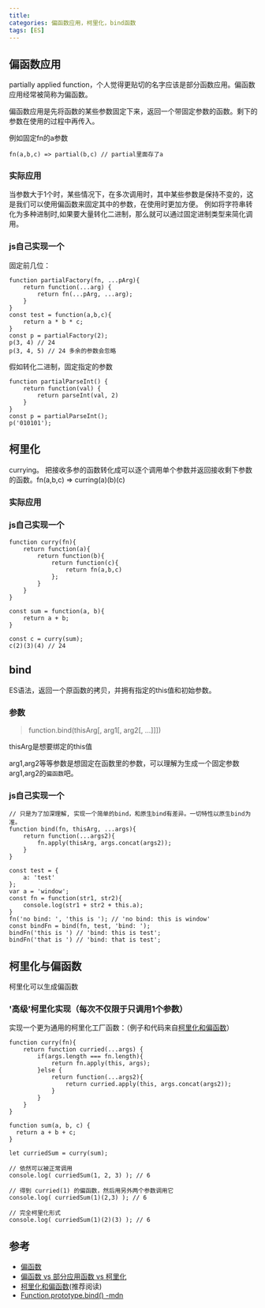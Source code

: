 ```yaml
---
title:
categories: 偏函数应用，柯里化，bind函数
tags: [ES]
---
```


## 偏函数应用

partially applied function，个人觉得更贴切的名字应该是部分函数应用。偏函数应用经常被简称为偏函数。

偏函数应用是先将函数的某些参数固定下来，返回一个带固定参数的函数。剩下的参数在使用的过程中再传入。

例如固定fn的a参数

    fn(a,b,c) => partial(b,c) // partial里面存了a

### 实际应用

当参数大于1个时，某些情况下，在多次调用时，其中某些参数是保持不变的，这是我们可以使用偏函数来固定其中的参数，在使用时更加方便。
例如将字符串转化为多种进制时,如果要大量转化二进制，那么就可以通过固定进制类型来简化调用。

### js自己实现一个

固定前几位：

    function partialFactory(fn, ...pArg){
        return function(...arg) {
            return fn(...pArg, ...arg);
        }
    }
    const test = function(a,b,c){
        return a * b * c;
    }
    const p = partialFactory(2);
    p(3, 4) // 24
    p(3, 4, 5) // 24 多余的参数会忽略

假如转化二进制，固定指定的参数

    function partialParseInt() {
        return function(val) {
            return parseInt(val, 2)
        }
    }
    const p = partialParseInt();
    p('010101');

## 柯里化

currying。 把接收多参的函数转化成可以逐个调用单个参数并返回接收剩下参数的函数。fn(a,b,c) => curring(a)(b)(c)

### 实际应用

### js自己实现一个

    function curry(fn){
        return function(a){
            return function(b){
                return function(c){
                    return fn(a,b,c)
                };
            }
        }
    }

    const sum = function(a, b){
        return a + b;
    }

    const c = curry(sum);
    c(2)(3)(4) // 24

## bind

ES语法，返回一个原函数的拷贝，并拥有指定的this值和初始参数。

### 参数

> function.bind(thisArg[, arg1[, arg2[, ...]]])

thisArg是想要绑定的this值

arg1,arg2等等参数是想固定在函数里的参数，可以理解为生成一个固定参数arg1,arg2的``偏函数``吧。

### js自己实现一个

    // 只是为了加深理解, 实现一个简单的bind，和原生bind有差异。一切特性以原生bind为准。
    function bind(fn, thisArg, ...args){
        return function(...args2){
            fn.apply(thisArg, args.concat(args2));
        }
    }

    const test = {
        a: 'test'
    };
    var a = 'window';
    const fn = function(str1, str2){
        console.log(str1 + str2 + this.a);
    }
    fn('no bind: ', 'this is '); // 'no bind: this is window'
    const bindFn = bind(fn, test, 'bind: ');
    bindFn('this is ') // 'bind: this is test';
    bindFn('that is ') // 'bind: that is test';

## 柯里化与偏函数

柯里化可以生成偏函数

### '高级'柯里化实现（每次不仅限于只调用1个参数）

实现一个更为通用的柯里化工厂函数：（例子和代码来自[柯里化和偏函数](https://zh.javascript.info/currying-partials)）


    function curry(fn){
        return function curried(...args) {
            if(args.length === fn.length){
                return fn.apply(this, args);
            }else {
                return function(...args2){
                    return curried.apply(this, args.concat(args2));
                }
            }
        }
    }

    function sum(a, b, c) {
      return a + b + c;
    }

    let curriedSum = curry(sum);

    // 依然可以被正常调用
    console.log( curriedSum(1, 2, 3) ); // 6

    // 得到 curried(1) 的偏函数，然后用另外两个参数调用它
    console.log( curriedSum(1)(2,3) ); // 6

    // 完全柯里化形式
    console.log( curriedSum(1)(2)(3) ); // 6


## 参考

- [偏函数](https://www.jianshu.com/p/053d195f0b1b)
- [偏函数 vs 部分应用函数 vs 柯里化](http://songkun.me/2018/05/16/scala-partialfunction-partially-applied-function-currying/)
- [柯里化和偏函数](https://zh.javascript.info/currying-partials)(推荐阅读)
- [Function.prototype.bind()
-mdn](https://developer.mozilla.org/zh-CN/docs/Web/JavaScript/Reference/Global_Objects/Function/bind)
